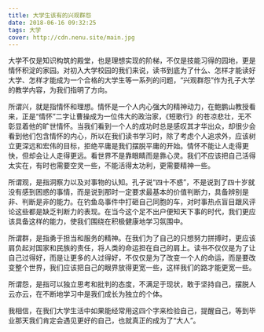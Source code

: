 ```yaml
---
title: 大学生该有的兴观群怨
date: 2018-06-16 09:32:25
tags: 大学
cover: http://cdn.nenu.site/main.jpg
---
```


大学不仅是知识构筑的殿堂，也是理想实现的阶梯，不仅是技能习得的园地，更是情怀积淀的家园。对初入大学校园的我们来说，读书到底为了什么、怎样才能读好大学、怎样才能成为一个合格的大学生等一系列的问题，“兴观群怨”作为孔子大学的教学内容，为我们指明了方向。

所谓兴，就是指情怀和理想。情怀是一个人内心强大的精神动力，在鲍鹏山教授看来，正是“情怀”二字让曹操成为一位伟大的政治家，《短歌行》的苍凉悲壮，无不彰显着他的旷世情怀。当我们看到一个人的成功时总是感叹其才华出众，却很少会看到他们包含情怀的内心，所以在我们读书学习时，除了考虑个人追求外，应该树立更深远和宏伟的目标，拒绝平庸是我们摆脱平庸的开始。情怀不能让人走得更快，但却会让人走得更远。看世界不是靠眼睛而是靠心灵。我们不应该把自己活得太实在，有时也需要空灵一些，不能活得太功利，更需要精神一些。

所谓观，是指洞察力以及对事物的认知。孔子说“四十不惑”，不是说到了四十岁就没有感到困惑的事情，而是说到那时一定要求最基本的价值判断力，具备辨别是非、判断是非的能力。在钓鱼岛事件中打砸自己同胞的车，对时事热点盲目跟风评论这些都是缺乏判断力的表现。在当今这个足不出户便知天下事的时代，我们更应该具备这样的能力，使我们围绕在积极健康地学习氛围中。

所谓群，是指勇于担当和服务的精神。在我们为了自己的只想努力拼搏时，更应该肩负起对国家和民族的责任，将人类的命运担在自己的肩上。读书不仅仅是为了让自己过得好，而是让更多的人过得好，不仅仅是为了改变一个人的命运，而是要改变整个世界，我们应该把自己的眼界放得更宽一些，这样我们的路才能更宽一些。

所谓怨，是指可以独立思考和批判的态度，不满足于现状，敢于坚持自己，摆脱人云亦云，在不断地学习中是我们成长为独立的个体。

我相信，在我们大学生活中如果能经常用这四个字来检验自己，提醒自己，等到毕业那天我们肯定会遇见更好的自己，也就真正的成为了“大人”。